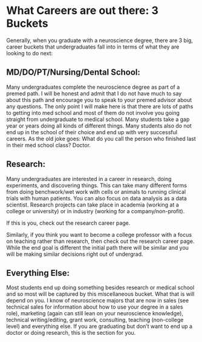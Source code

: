 # What Careers are out there: 3 Buckets

Generally, when you graduate with a neuroscience degree, there are 3 big, career buckets that undergraduates fall into in terms of what they are looking to do next:

## MD/DO/PT/Nursing/Dental School:
Many undergraduates complete the neuroscience degree as part of a premed path. I will be honest and admit that I do not have much to say about this path and encourage you to speak to your premed advisor about any questions. The only point I will make here is that there are lots of paths to getting into med school and most of them do not involve you going straight from undergraduate to medical school. Many students take a gap year or years doing all kinds of different things. Many students also do not end up in the school of their choice and end up with very successful careers. As the old joke goes: What do you call the person who finished last in their med school class? Doctor.

## Research:
Many undergraduates are interested in a career in research, doing experiments, and discovering things. This can take many different forms from doing benchwork/wet work with cells or animals to running clinical trials with human patients. You can also focus on data analysis as a data scientist. Research projects can take place in academia (working at a college or university) or in industry (working for a company/non-profit).

If this is you, check out the research career page. 

Similarly, if you think you want to become a college professor with a focus on teaching rather than research, then check out the research career page. While the end goal is different the initial path there will be similar and you will be making similar decisions right out of undergrad.

## Everything Else:

Most students end up doing something besides research or medical school and so most will be captured by this miscellaneous bucket. What that is will depend on you. I know of neuroscience majors that are now in sales (see technical sales for information about how to use your degree in a sales role), marketing (again can still lean on your neuroscience knowledge), technical writing/editing, grant work, consulting, teaching (non-college level) and everything else. If you are graduating but don’t want to end up a doctor or doing research, this is the section for you.

